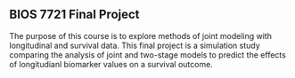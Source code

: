 ## BIOS 7721 Final Project

The purpose of this course is to explore methods of joint modeling with longitudinal and survival data. This final project is a simulation study comparing the analysis of joint and two-stage models to predict the effects of longitudianl biomarker values on a survival outcome.
